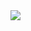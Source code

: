 <img src="https://capsule-render.vercel.app/api?type=모양&color=색상코드&height=높이&section=header&text=Terraria&fontSize=텍스트크기" />
